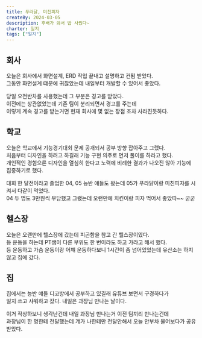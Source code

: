 ```yaml
---
title: 푸라닭, 미친피자
createBy: 2024-03-05
description: 후배가 와서 밥 사줬다~
charter: 일지
tags: ["일지"]
---
```


## 회사

오늘은 회사에서 화면설계, ERD 작업 끝내고 설명하고 컨펌 받았다.  
그동안 화면설계 떄문에 귀찮았는데 내일부터 개발할 수 있어서 좋았다.

당일 오전반차를 사용했는데 그 부분은 경고를 받았다.  
이전에는 상관없었는데 기존 팀이 분리되면서 경고를 주는데  
이렇게 계속 경고를 받는거면 현재 회사에 몇 없는 장점 조차 사라진듯하다.

## 학교

오늘은 학교에서 기능경기대회 문제 공개되서 공부 방향 잡아주고 그랬다.  
처음부터 디자인을 하려고 하길래 기능 구현 의주로 먼저 풀이를 하라고 했다.  
개인적인 경험으론 디자인을 열심히 한다고 노력에 비례한 결과가 나오진 않아 기능에 집중하기로 했다.

대회 한 달전이라고 졸업한 04, 05 능반 얘들도 왔는데 05가 푸라닭이랑 미친피자를 시켜서 다같이 먹었다.  
04 두 명도 3만원씩 부담했고 그랬는데 오랜만에 치킨이랑 피자 먹어서 좋았따~~ 굳굳

## 헬스장

오늘은 오랜만에 헬스장에 갔는데 피곤함을 참고 간 헬스장이였다.  
등 운동을 하는데 PT쌤이 다른 부위도 한 번이라도 하고 가라고 해서 했다.  
등 운동하고 가슴 운동이랑 어꺠 운동하다보니 1시간이 좀 넘어있었는데 유산소는 하지 않고 집에 갔다.

## 집

집에서는 능반 얘들 디코방에서 공부하고 있길래 유튜브 보면서 구경하다가  
일지 쓰고 샤워하고 잤다. 내일은 과장님 만나는 날이다.

이거 작상하보니 생각난건데 내일 과장님 만나는거 이전 팀끼리 만나는건데  
과장님이 한 명한테 전달했는데 걔가 나한테만 전달안해서 오늘 안부차 물어보다가 공유 받았다.
